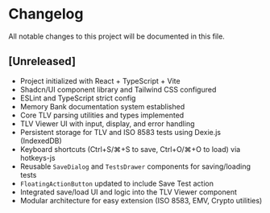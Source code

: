 # Changelog

All notable changes to this project will be documented in this file.

## [Unreleased]

- Project initialized with React + TypeScript + Vite
- Shadcn/UI component library and Tailwind CSS configured
- ESLint and TypeScript strict config
- Memory Bank documentation system established
- Core TLV parsing utilities and types implemented
- TLV Viewer UI with input, display, and error handling
- Persistent storage for TLV and ISO 8583 tests using Dexie.js (IndexedDB)
- Keyboard shortcuts (Ctrl+S/⌘+S to save, Ctrl+O/⌘+O to load) via hotkeys-js
- Reusable `SaveDialog` and `TestsDrawer` components for saving/loading tests
- `FloatingActionButton` updated to include Save Test action
- Integrated save/load UI and logic into the TLV Viewer component
- Modular architecture for easy extension (ISO 8583, EMV, Crypto utilities)
